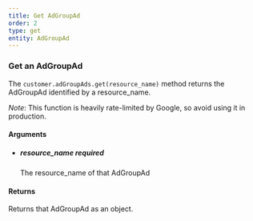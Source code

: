 ```yaml
---
title: Get AdGroupAd 
order: 2
type: get
entity: AdGroupAd 
---
```


### Get an AdGroupAd 

The `customer.adGroupAds.get(resource_name)` method returns the AdGroupAd identified by a resource_name. 

_Note_: This function is heavily rate-limited by Google, so avoid using it in production.


#### Arguments

- 	##### resource_name _required_
	The resource_name of that AdGroupAd


#### Returns

Returns that AdGroupAd as an object.
